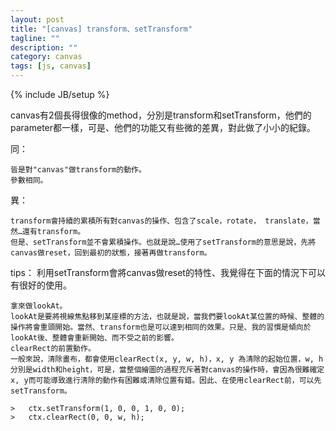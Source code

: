 ```yaml
---
layout: post
title: "[canvas] transform、setTransform"
tagline: ""
description: ""
category: canvas
tags: [js, canvas]
---
```

{% include JB/setup %}
<!-- excerpt start -->
canvas有2個長得很像的method，分別是transform和setTransform，他們的parameter都一樣，可是、他們的功能又有些微的差異，對此做了小小的紀錄。

同：

    皆是對"canvas"做transform的動作。
    參數相同。

異：

    transform會持續的累積所有對canvas的操作、包含了scale，rotate， translate，當然…還有transform。
    但是、setTransform並不會累積操作。也就是說…使用了setTransform的意思是說，先將canvas做reset，回到最初的狀態，接著再做transform。
<!-- excerpt end -->
tips：
利用setTransform會將canvas做reset的特性、我覺得在下面的情況下可以有很好的使用。

    拿來做lookAt。
    lookAt是要將視線焦點移到某座標的方法，也就是說，當我們要lookAt某位置的時候、整體的操作將會重頭開始。當然、transform也是可以達到相同的效果。只是、我的習慣是傾向於lookAt後、整體會重新開始、而不受之前的影響。
    clearRect的前置動作。
    一般來說，清除畫布，都會使用clearRect(x, y, w, h)，x, y 為清除的起始位置，w, h分別是width和height，可是，當整個繪圖的過程充斥著對canvas的操作時，會因為很難確定x, y而可能導致進行清除的動作有困難或清除位置有錯。因此、在使用clearRect前，可以先setTransform。

    >   ctx.setTransform(1, 0, 0, 1, 0, 0);
    >   ctx.clearRect(0, 0, w, h);

